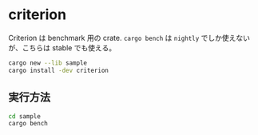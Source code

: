 # criterion

Criterion は benchmark 用の crate.
`cargo bench` は `nightly` でしか使えないが、こちらは stable でも使える。

```bash
cargo new --lib sample
cargo install -dev criterion
```

## 実行方法

```bash
cd sample
cargo bench
```
